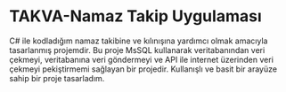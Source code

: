 # TAKVA-Namaz Takip Uygulaması
C# ile kodladığım namaz takibine ve kılınışına yardımcı olmak amacıyla tasarlanmış projemdir. Bu proje MsSQL kullanarak veritabanından veri çekmeyi, veritabanına veri göndermeyi ve API ile internet üzerinden veri çekmeyi pekiştirmemi sağlayan bir projedir. Kullanışlı ve basit bir arayüze sahip bir proje tasarladım.
